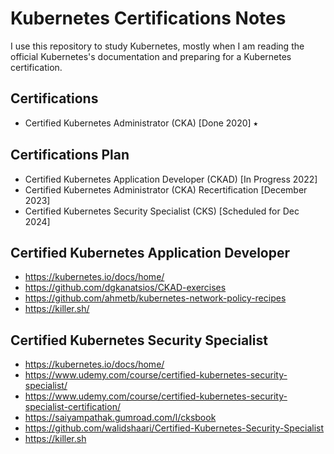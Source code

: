 # Kubernetes Certifications Notes

I use this repository to study Kubernetes, mostly when I am reading the official Kubernetes's documentation and preparing for a Kubernetes certification.

## Certifications

- Certified Kubernetes Administrator (CKA) [Done 2020] ⭑

## Certifications Plan

- Certified Kubernetes Application Developer (CKAD) [In Progress 2022]
- Certified Kubernetes Administrator (CKA) Recertification [December 2023]
- Certified Kubernetes Security Specialist (CKS) [Scheduled for Dec 2024]

## Certified Kubernetes Application Developer

- https://kubernetes.io/docs/home/
- https://github.com/dgkanatsios/CKAD-exercises
- https://github.com/ahmetb/kubernetes-network-policy-recipes
- https://killer.sh/

## Certified Kubernetes Security Specialist

- https://kubernetes.io/docs/home/
- https://www.udemy.com/course/certified-kubernetes-security-specialist/
- https://www.udemy.com/course/certified-kubernetes-security-specialist-certification/
- https://saiyampathak.gumroad.com/l/cksbook
- https://github.com/walidshaari/Certified-Kubernetes-Security-Specialist
- https://killer.sh
